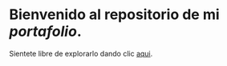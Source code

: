 # Bienvenido al repositorio de mi _portafolio_. 

Sientete libre de explorarlo dando clic [aqui](https://charqueno.github.io/Portafolio/portafolio/index.html).
